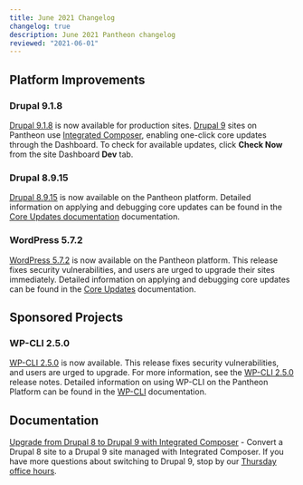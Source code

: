 ```yaml
---
title: June 2021 Changelog
changelog: true
description: June 2021 Pantheon changelog
reviewed: "2021-06-01"
---
```


## Platform Improvements

### Drupal 9.1.8

[Drupal 9.1.8](https://www.drupal.org/project/drupal/releases/9.1.8) is now available for production sites. [Drupal 9](/drupal-9) sites on Pantheon use [Integrated Composer](/guides/integrated-composer), enabling one-click core updates through the Dashboard. To check for available updates, click **Check Now** from the site Dashboard **Dev** tab.

<!-- excerpt -->

### Drupal 8.9.15

[Drupal 8.9.15](https://www.drupal.org/project/drupal/releases/8.9.15) is now available on the Pantheon platform. Detailed information on applying and debugging core updates can be found in the [Core Updates documentation](/core-updates) documentation.

### WordPress 5.7.2

[WordPress 5.7.2](https://wordpress.org/news/2021/05/wordpress-5-7-2-security-release/) is now available on the Pantheon platform. This release fixes security vulnerabilities, and users are urged to upgrade their sites immediately. Detailed information on applying and debugging core updates can be found in the [Core Updates](/core-updates) documentation.


## Sponsored Projects

### WP-CLI 2.5.0

[WP-CLI 2.5.0](https://make.wordpress.org/cli/2021/05/19/wp-cli-v2-5-0-release-notes/) is now available. This release fixes security vulnerabilities, and users are urged to upgrade. For more information, see the [WP-CLI 2.5.0](https://make.wordpress.org/cli/2021/05/19/wp-cli-v2-5-0-release-notes/) release notes. Detailed information on using WP-CLI on the Pantheon Platform can be found in the [WP-CLI](/wp-cli) documentation.

## Documentation

[Upgrade from Drupal 8 to Drupal 9 with Integrated Composer](/guides/drupal-9-hosted-md) - Convert a Drupal 8 site to a Drupal 9 site managed with Integrated Composer. If you have more questions about switching to Drupal 9, stop by our [Thursday office hours](https://pantheon.io/developers/office-hours).
